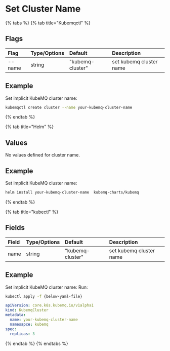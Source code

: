 # Set Cluster Name

{% tabs %}
{% tab title="Kubemqctl" %}
## Flags

| Flag | Type/Options | Default | Description |
| :--- | :--- | :--- | :--- |
| --name | string | "kubemq-cluster" | set kubemq cluster name |

## Example

Set implicit KubeMQ cluster name:

```bash
kubemqctl create cluster --name your-kubemq-cluster-name
```
{% endtab %}

{% tab title="Helm" %}
## Values

No values defined for cluster name.

## Example

Set implicit KubeMQ cluster name:

```bash
helm install your-kubemq-cluster-name  kubemq-charts/kubemq
```
{% endtab %}

{% tab title="kubectl" %}
## Fields

| Field | Type/Options | Default | Description |
| :--- | :--- | :--- | :--- |
| name | string | "kubemq-cluster" | set kubemq cluster name |

## Example

Set implicit KubeMQ cluster name: Run:

```bash
kubectl apply -f {below-yaml-file}
```

```yaml
apiVersion: core.k8s.kubemq.io/v1alpha1
kind: KubemqCluster
metadata:
  name: your-kubemq-cluster-name
  namesapce: kubemq
spec:
  replicas: 3
```
{% endtab %}
{% endtabs %}

